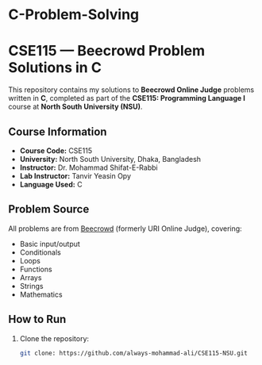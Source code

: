 # C-Problem-Solving
# CSE115 — Beecrowd Problem Solutions in C

This repository contains my solutions to **Beecrowd Online Judge** problems written in **C**, completed as part of the **CSE115: Programming Language I** course at **North South University (NSU)**.

## Course Information
- **Course Code:** CSE115  
- **University:** North South University, Dhaka, Bangladesh  
- **Instructor:** Dr. Mohammad Shifat-E-Rabbi  
- **Lab Instructor:** Tanvir Yeasin Opy  
- **Language Used:** C  

## Problem Source
All problems are from [Beecrowd](https://judge.beecrowd.com/en/profile/1091161) (formerly URI Online Judge), covering:
- Basic input/output
- Conditionals
- Loops
- Functions
- Arrays
- Strings
- Mathematics

## How to Run
1. Clone the repository:
   ```bash
   git clone: https://github.com/always-mohammad-ali/CSE115-NSU.git
